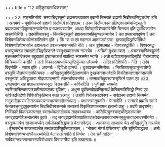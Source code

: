 +++
title = "12 अहिकुण्डलाधिकरणम्"

+++
22. सङ्गतिर्भाष्ये 'तस्याचिद्वस्तुनो ब्रह्मरूपत्वप्रकार इदानीं चिन्त्यते ब्रह्मणो निर्दोषत्वसिद्ध्यर्थम्' इति । अयमर्थः - पूर्वाधिकरणे ब्रह्मणो निर्दोषत्वं प्रतिज्ञातम् । तस्य निर्दोषत्वस्य प्रतिष्ठापनार्थमचिद्वस्तुनो ब्रह्मरूपत्वमहिकुण्डलन्यायेनोत प्रभाप्रभावन्न्यायेन, अथवा विशेषणविशेष्यभावेनेति चिन्त्यत इति पूर्वाधिकरणेन सङ्गतिरिति । तदर्थविचारस्तु - किमचिद्वस्तुनो ब्रह्मरूपत्वमहिकुण्डलन्यायेन ? उत प्रभाप्रभावद्रूपेण ? उत विशेषणविशेष्यभावेनांशांशित्वेन इति । किं 'स वा एष महानज आत्माजरोऽमरः' इत्याद्यचिद्धर्मप्रतिषेधो विशेषणविशेष्यभावेन ब्रह्मरूपत्वं प्रपञ्चस्यावगमयति नेति । अत्र पूर्वपक्षमाह - विश्वस्रष्टुरिति । विश्वस्रष्टुः परमपुरुषस्य स्वांशतोऽचिद्वर्गप्रजनने स्वदुःखकारणत्वं नास्त्येव । अचितो दुःखाभावात् । अंशतश्चाचित्त्वकॢप्तौ मृत्तत्कार्यादिकञ्च बहूदाहृतं दृष्टान्तजातं सप्रतिज्ञं स्वरसमेव भवति । अतो ब्रह्मैवाव्याकृतादिसृष्टिं विहारवशाद् विक्रियामपि करोति । ततो विकाररूपाप्यचित्सृष्टिर्युज्यत एवेत्यर्थः । तदिदं प्रतिक्षिपति - नेति । तदेव विवृणोति - स्वांश इति । अयमर्थः - द्विविधो ह्यनर्थः । दुःखप्रजननमित्येकः । निरतिशयसुखानुभवयोग्ये वस्तुनि मौढ्यापादनमित्यपरः । अचिद्वस्तुनश्चिद्विलक्षणत्वेन दुःखजननाभावेऽपि निरतिशयज्ञानानन्दात्मनि वस्तुन्यंशे अचिद्रूपतया मौढ्यापादनमपि स्वानर्थापादनमेव । तस्मादचिद्रूपस्वांशसृष्टिर्न घटत एव ॥23. उक्तपक्षेण सह पक्षान्तराण्यप्यनूद्य निराकरोति - कश्चिदिति । पूर्वं ब्रह्म स्वयमेव स्वस्मिन्नचित्त्वमापादयतीत्याशङ्क्य दूषितम् । अधुना पूर्वोक्तदोषपरिहारार्थं केचिदनादिसिद्धो नित्य एव कश्चिदचिदंशो विविधविकृतिमान् वर्तत इत्याहुः । तत्रापि विरोधस्तदवस्थः - सर्वज्ञस्य ब्रह्मणो नित्यमेव तादृशमौढ्यसंवलितरूपकल्पनस्यात्यन्तदौस्स्थ्यात् । पक्षान्तरमनुवदति - फेनादीति । सन्मात्रे ब्रह्मणि सागरे फेनतरङ्गबुद्बुदन्यायेन चिदचिदीश्वरात्मकं तत्त्वत्रयं विकृतिवशाज्जायत इत्यन्ये प्राहुः । तदपि तादृशमेव; निर्विकारे विकारकल्पनात् स्वानर्थकरणदोषस्य तादवस्थ्याच्च । कतिचित्पुनश्चन्द्रचन्द्रिकान्यायेन जगद्ब्रह्मणोरैकजात्यमेव ब्रुवते । तद् जगद्ब्रह्मणोरैक्यप्रतिपादकवेदान्तवाक्यानामननुकूलत्वादनादरणीयमेव । वस्तुत्वमात्रेण साजात्यञ्चेत् सर्वलोकप्रसिद्धत्वान्न वेदान्तवेद्यम् । आत्मतया साजात्यं चेत् अचिद्वस्तुनि नास्त्येव । ईश्वरत्वेन साजात्यञ्चेत् तत्त्वत्रयपरिकॢप्तिपराहतम् । "भोक्ता भोग्यं प्रेरितारम्" इति श्रुतिविरुद्धञ्च । अतो विशेषणविशेष्यभावेनैकात्म्यमिति वेदान्ततत्त्ववेदिनां निर्णयः । तेन सर्वे वादिनः सर्ववेदान्तवाक्यस्वारस्यविरोधादत्र वित्रासनीया इति शब्दान्वयः ॥